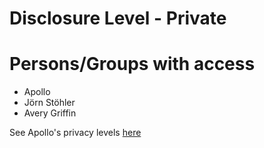# Disclosure Level - Private

# Persons/Groups with access

- Apollo
- Jörn Stöhler
- Avery Griffin

See Apollo's privacy levels [here](https://www.apolloresearch.ai/blog/security)
